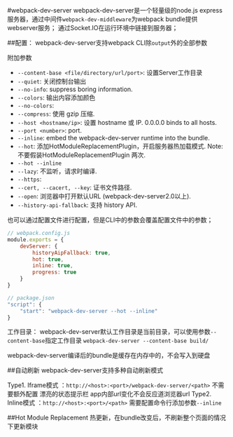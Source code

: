 #webpack-dev-server
webpack-dev-server是一个轻量级的node.js express服务器，通过中间件`webpack-dev-middleware`为webpack bundle提供webserver服务；
通过Socket.IO在运行环境中链接到服务器；

##配置：
webpack-dev-server支持webpack CLI除`output`外的全部参数

附加参数
+ `--content-base <file/directory/url/port>`: 设置Server工作目录
+ `--quiet`: 关闭控制台输出
+ `--no-info`: suppress boring information.
+ `--colors`: 输出内容添加颜色
+ `--no-colors`: 
+ `--compress`: 使用 gzip 压缩.
+ `--host <hostname/ip>`: 设置 hostname 或 IP. 0.0.0.0 binds to all hosts.
+ `--port <number>`: port.
+ `--inline`: embed the webpack-dev-server runtime into the bundle.
+ `--hot`: 添加HotModuleReplacementPlugin，开启服务器热加载模式. Note: 不要假装HotModuleReplacementPlugin 两次.
+ `--hot --inline` 
+ `--lazy`: 不监听，请求时编译.
+ `--https`: 
+ `--cert, --cacert, --key`: 证书文件路径.
+ `--open`: 浏览器中打开默认URL (webpack-dev-server2.0以上).
+ `--history-api-fallback`: 支持 history API.


也可以通过配置文件进行配置，但是CLI中的参数会覆盖配置文件中的参数；
``` JavaScript
// webpack.config.js
module.exports = {
	devServer: {
		historyAipFallback: true,
		hot: true,
		inline: true,
		progress: true
	}
}

// package.json
"script": {
	"start": "webpack-dev-server --hot --inline"
}
```

工作目录：
	webpack-dev-server默认工作目录是当前目录，可以使用参数`--content-base`指定工作目录
	`webpack-dev-server --content-base build/`

webpack-dev-server编译后的bundle是缓存在内存中的，不会写入到硬盘

##自动刷新
webpack-dev-server支持多种自动刷新模式

Type1. Iframe模式 ：`http://<host>:<port>/webpack-dev-server/<path>`
	不需要额外配置
	漂亮的状态提示栏
	app内部url变化不会反应道浏览器url
Type2. Inline模式 ：`http://<host>:<port>/<path>`
	需要配置命令行添加参数`--inline`


##Hot Module Replacement
热更新，在bundle改变后，不刷新整个页面的情况下更新模块


